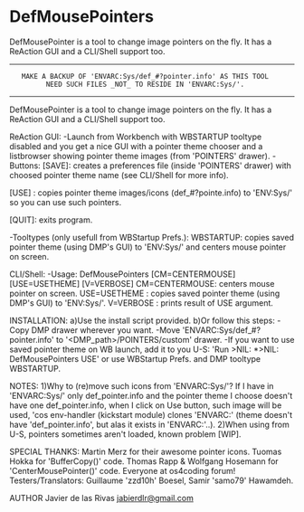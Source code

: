 # DefMousePointers
DefMousePointer is a tool to change image pointers on the fly. It has a ReAction GUI and a CLI/Shell support too.

   *********************************************************************
       MAKE A BACKUP OF 'ENVARC:Sys/def_#?pointer.info' AS THIS TOOL    
             NEED SUCH FILES _NOT_ TO RESIDE IN 'ENVARC:Sys/'.          
   *********************************************************************
DefMousePointer is a tool to change image pointers on the fly.
It has a ReAction GUI and a CLI/Shell support too.

ReAction GUI:
-Launch from Workbench with WBSTARTUP tooltype disabled and you get a nice
 GUI with a pointer theme chooser and a listbrowser showing pointer theme
 images (from 'POINTERS' drawer).
-Buttons:
 [SAVE]: creates a preferences file (inside 'POINTERS' drawer) with
         choosed pointer theme name (see CLI/Shell for more info).

 [USE] : copies pointer theme images/icons (def_#?pointe.info) to
         'ENV:Sys/' so you can use such pointers.

 [QUIT]: exits program.

-Tooltypes (only usefull from WBStartup Prefs.):
 WBSTARTUP: copies saved pointer theme (using DMP's GUI) to 'ENV:Sys/' and
            centers mouse pointer on screen.


CLI/Shell:
-Usage: DefMousePointers [CM=CENTERMOUSE] [USE=USETHEME] [V=VERBOSE]
 CM=CENTERMOUSE: centers mouse pointer on screen.
 USE=USETHEME  : copies saved pointer theme (using DMP's GUI) to 'ENV:Sys/'.
 V=VERBOSE     : prints result of USE argument.


INSTALLATION:
a)Use the install script provided.
b)Or follow this steps:
  -Copy DMP drawer wherever you want.
  -Move 'ENVARC:Sys/def_#?pointer.info' to '<DMP_path>/POINTERS/custom' drawer.
  -If you want to use saved pointer theme on WB launch, add it to you U-S:
   'Run >NIL: *>NIL: <path>DefMousePointers USE'
   or use WBStartup Prefs. and DMP tooltype WBSTARTUP.


NOTES:
1)Why to (re)move such icons from 'ENVARC:Sys/'?
If I have in 'ENVARC:Sys/' only def_pointer.info and the pointer theme I
choose doesn't have one def_pointer.info, when I click on Use button, such
image will be used, 'cos env-handler (kickstart module) clones 'ENVARC:'
(theme doesn't have 'def_pointer.info', but alas it exists in 'ENVARC:'..).
2)When using from U-S, pointers sometimes aren't loaded, known problem [WIP].


SPECIAL THANKS:
Martin Merz for their awesome pointer icons.
Tuomas Hokka for 'BufferCopy()' code.
Thomas Rapp & Wolfgang Hosemann for 'CenterMousePointer()' code.
Everyone at os4coding forum!
Testers/Translators: Guillaume 'zzd10h' Boesel, Samir 'samo79' Hawamdeh.


AUTHOR
Javier de las Rivas <jabierdlr@gmail.com>


